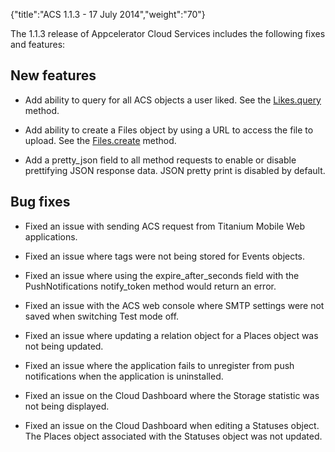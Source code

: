 {"title":"ACS 1.1.3 - 17 July 2014","weight":"70"}

The 1.1.3 release of Appcelerator Cloud Services includes the following fixes and features:

## New features

* Add ability to query for all ACS objects a user liked. See the [Likes.query](/arrowdb/latest/#!/api/Likes-method-query) method.

* Add ability to create a Files object by using a URL to access the file to upload. See the [Files.create](/arrowdb/latest/#!/api/Files-method-create) method.

* Add a pretty\_json field to all method requests to enable or disable prettifying JSON response data. JSON pretty print is disabled by default.

## Bug fixes

* Fixed an issue with sending ACS request from Titanium Mobile Web applications.

* Fixed an issue where tags were not being stored for Events objects.

* Fixed an issue where using the expire\_after\_seconds field with the PushNotifications notify\_token method would return an error.

* Fixed an issue with the ACS web console where SMTP settings were not saved when switching Test mode off.

* Fixed an issue where updating a relation object for a Places object was not being updated.

* Fixed an issue where the application fails to unregister from push notifications when the application is uninstalled.

* Fixed an issue on the Cloud Dashboard where the Storage statistic was not being displayed.

* Fixed an issue on the Cloud Dashboard when editing a Statuses object. The Places object associated with the Statuses object was not updated.
